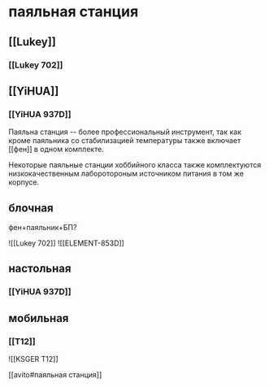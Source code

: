 # паяльная станция

## [[Lukey]]

### [[Lukey 702]]

## [[YiHUA]]

### [[YiHUA 937D]]

Паяльна станция -- более профессиональный инструмент, так как кроме паяльника со стабилизацией температуры также включает [[фен]] в одном комплекте.

Некоторые паяльные станции хоббийного класса также комплектуются низкокачественным лаборотороным источником питания в том же корпусе.

## блочная

фен+паяльник+БП?

![[Lukey 702]]
![[ELEMENT-853D]]

## настольная

### [[YiHUA 937D]]

## мобильная

### [[T12]]

![[KSGER T12]]

[[avito#паяльная станция]]
